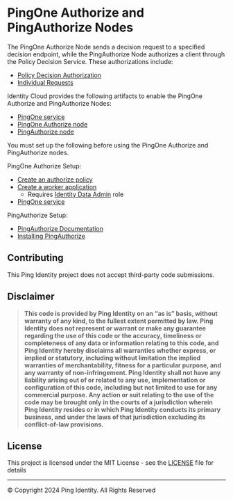 <!--
 * This code is to be used exclusively in connection with Ping Identity Corporation software or services. Ping Identity Corporation only offers such software or services to legal entities who have entered into a binding license agreement with Ping Identity Corporation.
 *
 * Copyright 2024 Ping Identity Corporation. All Rights Reserved
-->

# PingOne Authorize and PingAuthorize Nodes

The PingOne Authorize Node sends a decision request to a specified decision endpoint, while the PingAuthorize Node authorizes a client through the Policy Decision Service. These authorizations include:

* [Policy Decision Authorization](https://apidocs.pingidentity.com/pingone/platform/v1/api/#post-evaluate-a-decision-request)
* [Individual Requests](https://apidocs.pingidentity.com/pingauthorize/authorization-policy-decision/v1/api/guide/#post-authorize-client-with-individual-decision:~:text=leave%20it%20empty.-,Authorize%20client%20with%20individual%20decision,-%7B%7BapiPath%7D%7D/governance%2Dengine)

Identity Cloud provides the following artifacts to enable the PingOne Authorize and PingAuthorize Nodes:

* [PingOne service](https://github.com/ForgeRock/tntp-ping-service/blob/main/README.md)
* [PingOne Authorize node](https://github.com/ForgeRock/tntp-ping-authorize/blob/main/docs/pingoneauthorize/README.md)
* [PingAuthorize node](https://github.com/ForgeRock/tntp-ping-authorize/blob/main/docs/pingauthorize/README.md)

You must set up the following before using the PingOne Authorize and PingAuthorize nodes.

PingOne Authorize Setup:
* [Create an authorize policy](https://docs.pingidentity.com/r/en-us/pingone/p1az_policies)
* [Create a worker application](https://docs.pingidentity.com/r/en-us/pingone/p1_add_app_worker)
    * Requires [Identity Data Admin](https://apidocs.pingidentity.com/pingone/platform/v1/api/#roles) role
* [PingOne service](https://github.com/ForgeRock/tntp-ping-service/tree/cloudprep?tab=readme-ov-file#ping-one-service)

PingAuthorize Setup:
* [PingAuthorize Documentation](https://docs.pingidentity.com/r/en-us/pingauthorize-100/paz_home_landing_page)
* [Installing PingAuthorize](https://docs.pingidentity.com/r/en-us/pingauthorize-100/paz_install_pingauthorize)

<!-- COLLABORATION -->

## Contributing

This Ping Identity project does not accept third-party code submissions.

<!------------------------------------------------------------------------------------------------------------------------------------>
<!-- LEGAL -->

## Disclaimer

> **This code is provided by Ping Identity on an “as is” basis, without warranty of any kind, to the fullest extent permitted by law.
>Ping Identity does not represent or warrant or make any guarantee regarding the use of this code or the accuracy,
>timeliness or completeness of any data or information relating to this code, and Ping Identity hereby disclaims all warranties whether express,
>or implied or statutory, including without limitation the implied warranties of merchantability, fitness for a particular purpose,
>and any warranty of non-infringement. Ping Identity shall not have any liability arising out of or related to any use,
>implementation or configuration of this code, including but not limited to use for any commercial purpose.
>Any action or suit relating to the use of the code may be brought only in the courts of a jurisdiction wherein
>Ping Identity resides or in which Ping Identity conducts its primary business, and under the laws of that jurisdiction excluding its conflict-of-law provisions.**

<!------------------------------------------------------------------------------------------------------------------------------------>
<!-- LICENSE - Links to the MIT LICENSE file in each repo. -->

## License

This project is licensed under the MIT License - see the [LICENSE](LICENSE) file for details

---

&copy; Copyright 2024 Ping Identity. All Rights Reserved

[pingidentity-logo]: https://www.pingidentity.com/content/dam/picr/nav/Ping-Logo-2.svg "Ping Identity Logo"
